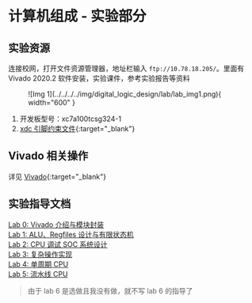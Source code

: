 # 计算机组成 - 实验部分

## 实验资源

连接校网，打开文件资源管理器，地址栏输入 `ftp://10.78.18.205/`。里面有 Vivado 2020.2 软件安装，实验课件，参考实验报告等资料

<figure markdown="span">
    ![Img 1](../../../../img/digital_logic_design/lab/lab_img1.png){ width="600" }
</figure>

1. 开发板型号：xc7a100tcsg324-1
2. [xdc 引脚约束文件](../../../../file/computer_organization/xc7a100tcsg324-1.xdc){:target="_blank"}

## Vivado 相关操作

详见 [Vivado](../../../../application/Vivado/index.md){:target="_blank"}

## 实验指导文档

[Lab 0: Vivado 介绍与模块封装](./lab0.md)<br/>
[Lab 1: ALU、Regfiles 设计与有限状态机](./lab1.md)<br/>
[Lab 2: CPU 调试 SOC 系统设计](./lab2.md)<br/>
[Lab 3: 复杂操作实现](./lab3.md)<br/>
[Lab 4: 单周期 CPU](./lab4.md)<br/>
[Lab 5: 流水线 CPU](./lab5.md)

> 由于 lab 6 是选做且我没有做，就不写 lab 6 的指导了